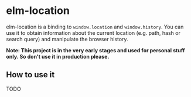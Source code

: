 # elm-location

elm-location is a binding to `window.location` and
`window.history`. You can use it to obtain information about the
current location (e.g. path, hash or search query) and manipulate the
browser history.

**Note: This project is in the very early stages and used for personal
 stuff only. So don't use it in production please.**

## How to use it

TODO
